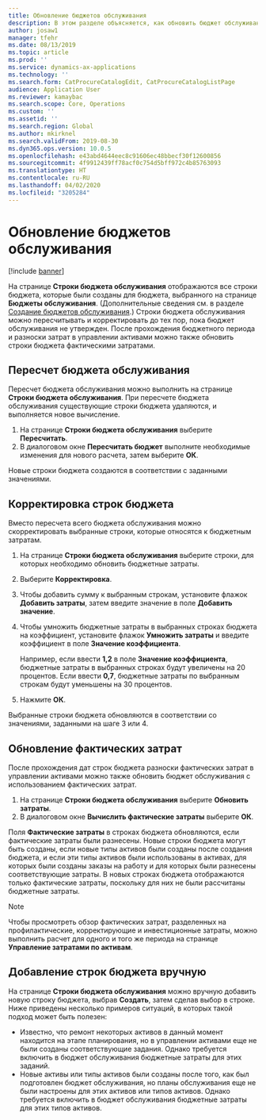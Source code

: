 ```yaml
---
title: Обновление бюджетов обслуживания
description: В этом разделе объясняется, как обновить бюджет обслуживания в управлении активами.
author: josaw1
manager: tfehr
ms.date: 08/13/2019
ms.topic: article
ms.prod: ''
ms.service: dynamics-ax-applications
ms.technology: ''
ms.search.form: CatProcureCatalogEdit, CatProcureCatalogListPage
audience: Application User
ms.reviewer: kamaybac
ms.search.scope: Core, Operations
ms.custom: ''
ms.assetid: ''
ms.search.region: Global
ms.author: mkirknel
ms.search.validFrom: 2019-08-30
ms.dyn365.ops.version: 10.0.5
ms.openlocfilehash: e43abd4644eec8c91606ec48bbecf30f12600856
ms.sourcegitcommit: 4f9912439ff78acf0c754d5bff972c4b85763093
ms.translationtype: HT
ms.contentlocale: ru-RU
ms.lasthandoff: 04/02/2020
ms.locfileid: "3205284"
---
```

# <a name="update-maintenance-budgets"></a>Обновление бюджетов обслуживания

[!include [banner](../../includes/banner.md)]

 

На странице **Строки бюджета обслуживания** отображаются все строки бюджета, которые были созданы для бюджета, выбранного на странице **Бюджеты обслуживания**. (Дополнительные сведения см. в разделе [Создание бюджетов обслуживания](create-maintenance-budget.md).) Строки бюджета обслуживания можно пересчитывать и корректировать до тех пор, пока бюджет обслуживания не утвержден. После прохождения бюджетного периода и разноски затрат в управлении активами можно также обновить строки бюджета фактическими затратами.

## <a name="recalculate-a-maintenance-budget"></a>Пересчет бюджета обслуживания

Пересчет бюджета обслуживания можно выполнить на странице **Строки бюджета обслуживания**. При пересчете бюджета обслуживания существующие строки бюджета удаляются, и выполняется новое вычисление.

1. На странице **Строки бюджета обслуживания** выберите **Пересчитать**.
2. В диалоговом окне **Пересчитать бюджет** выполните необходимые изменения для нового расчета, затем выберите **ОК**.

Новые строки бюджета создаются в соответствии с заданными значениями.

## <a name="adjust-budget-lines"></a>Корректировка строк бюджета

Вместо пересчета всего бюджета обслуживания можно скорректировать выбранные строки, которые относятся к бюджетным затратам.

1. На странице **Строки бюджета обслуживания** выберите строки, для которых необходимо обновить бюджетные затраты.
2. Выберите **Корректировка**.
3. Чтобы добавить сумму к выбранным строкам, установите флажок **Добавить затраты**, затем введите значение в поле **Добавить значение**.
4. Чтобы умножить бюджетные затраты в выбранных строках бюджета на коэффициент, установите флажок **Умножить затраты** и введите коэффициент в поле **Значение коэффициента**.

    Например, если ввести **1,2** в поле **Значение коэффициента**, бюджетные затраты в выбранных строках будут увеличены на 20 процентов. Если ввести **0,7**, бюджетные затраты по выбранным строкам будут уменьшены на 30 процентов.

5. Нажмите **ОК**.

Выбранные строки бюджета обновляются в соответствии со значениями, заданными на шаге 3 или 4.

## <a name="update-actual-costs"></a>Обновление фактических затрат

После прохождения дат строк бюджета разноски фактических затрат в управлении активами можно также обновить бюджет обслуживания с использованием фактических затрат.

1. На странице **Строки бюджета обслуживания** выберите **Обновить затраты**.
2. В диалоговом окне **Вычислить фактические затраты** выберите **ОК**.

Поля **Фактические затраты** в строках бюджета обновляются, если фактические затраты были разнесены. Новые строки бюджета могут быть созданы, если новые типы активов были созданы после создания бюджета, и если эти типы активов были использованы в активах, для которых были созданы заказы на работу и для которых были разнесены соответствующие затраты. В новых строках бюджета отображаются только фактические затраты, поскольку для них не были рассчитаны бюджетные затраты.

> [!NOTE]
> Чтобы просмотреть обзор фактических затрат, разделенных на профилактические, корректирующие и инвестиционные затраты, можно выполнить расчет для одного и того же периода на странице **Управление затратами по активам**. 

## <a name="manually-add-budget-lines"></a>Добавление строк бюджета вручную

На странице **Строки бюджета обслуживания** можно вручную добавить новую строку бюджета, выбрав **Создать**, затем сделав выбор в строке. Ниже приведены несколько примеров ситуаций, в которых такой подход может быть полезен:

- Известно, что ремонт некоторых активов в данный момент находится на этапе планирования, но в управлении активами еще не были созданы соответствующие задания. Однако требуется включить в бюджет обслуживания бюджетные затраты для этих заданий.
- Новые активы или типы активов были созданы после того, как был подготовлен бюджет обслуживания, но планы обслуживания еще не были настроены для этих активов или типов активов. Однако требуется включить в бюджет обслуживания бюджетные затраты для этих типов активов.
